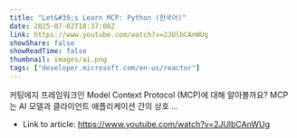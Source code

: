 ```yaml
---
title: "Let&#39;s Learn MCP: Python (한국어)"
date: 2025-07-02T18:37:08Z
link: https://www.youtube.com/watch?v=2JUlbCAnWUg
showShare: false
showReadTime: false
thumbnail: images/ai.png
tags: ["developer.microsoft.com/en-us/reactor"]
---
```

커팅에지 프레임워크인 Model Context Protocol (MCP)에 대해 알아볼까요? MCP는 AI 모델과 클라이언트 애플리케이션 간의 상호 ...

- Link to article: https://www.youtube.com/watch?v=2JUlbCAnWUg